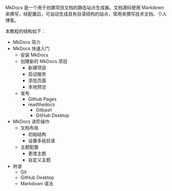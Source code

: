 MkDocs 是一个用于创建项目文档的静态站点生成器。文档源码使用 Markdown 来撰写，经配置后，可自动生成具有目录结构的站点，常用来撰写技术文档、个人博客。

本教程的结构如下：

- MkDocs 简介
- MkDocs 快速入门
  - 安装 MkDocs
  - 创建新的 MkDocs 项目
    - 新建项目
    - 启动服务
    - 添加页面
    - 本地预览
  - 发布
    - Github Pages
    - readthedocs
      - Gitbash
      - GitHub Desktop
- MkDocs 进阶操作
  - 文档布局
    - 初始结构
    - 设置多级目录
  - 主题配置
    - 更改主题
    - 自定义主题
- 附录
  - Git
  - GitHub Desktop
  - Markdown 语法
